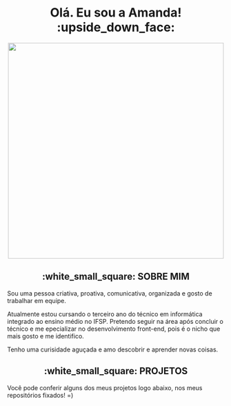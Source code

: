 

<h1 align="center">Olá. Eu sou a Amanda! :upside_down_face:</h1>

<p align="center">
 <img src="https://media.discordapp.net/attachments/816888490955636747/864919456953401354/31_Sem_Titulo_20210714034422.png?width=497&height=472"  width="500"/>
       </p>
       
       
 <h2 align="center" color = "red" >:white_small_square: SOBRE MIM</h2>
 
 Sou uma pessoa criativa, proativa, comunicativa, organizada e gosto de trabalhar em equipe. 
 
Atualmente estou cursando o terceiro ano do técnico em informática integrado ao ensino médio no IFSP. Pretendo seguir na área após concluir o técnico e me epecializar no desenvolvimento front-end, pois é o nicho que mais gosto e me identifico.

Tenho uma curisidade aguçada e amo descobrir e aprender novas coisas. 

<h2 align="center" >:white_small_square: PROJETOS</h2>

Você pode conferir alguns dos meus projetos logo abaixo, nos meus repositórios fixados! =)
